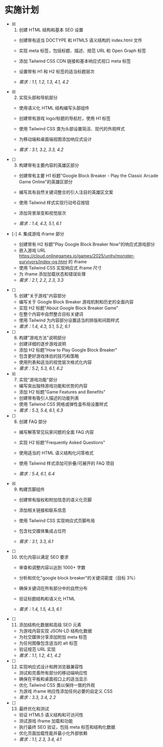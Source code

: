 # 实施计划

- [x] 1. 创建 HTML 结构和基本 SEO 设置






  - 创建带有适当 DOCTYPE 和 HTML5 语义结构的 index.html 文件



  - 实现 meta 标签，包括标题、描述、规范 URL 和 Open Graph 标签
  - 添加 Tailwind CSS CDN 链接和基本响应式视口 meta 标签
  - 设置带有 H1 和 H2 标签的适当标题层次
  - _需求：1.1, 1.2, 1.3, 4.1, 4.2_




- [x] 2. 实现头部和导航部分


  - 使用语义化 HTML 结构编写头部组件
  - 创建带有游戏 logo/标题的导航栏，使用 H1 标签



  - 使用 Tailwind CSS 类为头部设置简洁、现代的外观样式
  - 为移动端和桌面端视图添加响应式设计
  - _需求：3.1, 3.2, 3.3, 4.2_






- [ ] 3. 构建带有主要内容的英雄区部分
  - 创建带有主要 H1 标题"Google Block Breaker - Play the Classic Arcade Game Online"的英雄区部分
  - 编写具有自然关键词整合的引人注目的英雄区文案
  - 使用 Tailwind 样式实现行动号召按钮




  - 添加背景渐变和视觉层次
  - _需求：1.4, 4.3, 5.1, 6.1_












- [-] 4. 集成游戏 iframe 部分

  - 创建带有 H2 标题"Play Google Block Breaker Now"的响应式游戏部分
  - 嵌入游戏 URL https://cloud.onlinegames.io/games/2025/unity/monster-survivors/index-og.html 的 iframe
  - 使用 Tailwind CSS 实现响应式 iframe 尺寸
  - 为 iframe 添加加载状态和错误处理
  - _需求：2.1, 2.2, 2.3, 3.3_

- [ ] 5. 创建"关于游戏"内容部分
  - 编写关于 Google Block Breaker 游戏机制和历史的全面内容
  - 实现 H2 标题"About Google Block Breaker Game"
  - 在整个内容中自然整合目标关键词
  - 使用 Tailwind 为内容部分设置适当的排版和间距样式
  - _需求：1.4, 4.3, 5.1, 5.2, 6.1_

- [ ] 6. 构建"游戏方法"说明部分
  - 创建详细的逐步游戏说明
  - 添加 H2 标题"How to Play Google Block Breaker"
  - 包含更好游戏体验的技巧和策略
  - 使用列表和适当的视觉层次格式化内容
  - _需求：5.2, 5.3, 6.1, 6.2_

- [x] 7. 实现"游戏功能"部分


  - 编写突出独特游戏功能和优势的内容
  - 添加 H2 标题"Game Features and Benefits"
  - 创建带有吸引人描述的功能列表
  - 使用 Tailwind CSS 网格或弹性盒布局设置样式
  - _需求：5.3, 5.4, 6.1, 6.3_





- [ ] 8. 创建 FAQ 部分
  - 编写解答常见玩家问题的全面 FAQ 内容





  - 实现 H2 标题"Frequently Asked Questions"
  - 使用适当的 HTML 语义结构化问答格式



  - 使用 Tailwind 样式添加可折叠/可展开的 FAQ 项目
  - _需求：5.4, 6.1, 6.4_

- [x] 9. 构建页脚组件



  - 创建带有版权和附加信息的语义化页脚
  - 添加相关链接和联系信息
  - 使用 Tailwind CSS 实现响应式页脚布局
  - 包含社交媒体集成占位符


  - _需求：3.1, 3.3, 6.1_

- [ ] 10. 优化内容以满足 SEO 要求
  - 审查和调整内容以达到 1000+ 字数
  - 分析和优化"google block breaker"的关键词密度（目标 3%）






  - 确保关键词在所有部分中的自然分布
  - 验证标题结构和语义化 HTML
  - _需求：1.4, 1.5, 4.3, 6.1_

- [ ] 11. 添加结构化数据和高级 SEO 元素
  - 为游戏内容实现 JSON-LD 结构化数据
  - 为社交媒体分享添加附加 meta 标签
  - 为任何图像包含适当的 alt 标签
  - 验证规范 URL 实现
  - _需求：1.1, 1.2, 4.1, 4.2_

- [ ] 12. 实现响应式设计和跨浏览器兼容性
  - 测试和完善所有部分的移动端响应性
  - 确保在平板和桌面视口上的适当显示
  - 优化 Tailwind CSS 类以保持一致的外观
  - 为游戏 iframe 响应性添加任何必要的自定义 CSS
  - _需求：3.3, 3.4, 2.2_

- [ ] 13. 最终优化和测试
  - 验证 HTML5 语义结构和可访问性
  - 测试游戏 iframe 加载和功能
  - 执行最终 SEO 验证，包括 meta 标签和结构化数据
  - 优化页面加载性能并最小化外部依赖
  - _需求：1.1, 2.3, 3.4, 4.1_